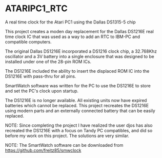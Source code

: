 # ATARIPC1_RTC
A real time clock for the Atari PC1 using the Dallas DS1315-5 chip

This project creates a moden day replacement for the Dallas DS1216E real time clock IC that was used as a way to add an RTC to IBM-PC and compatible computers.

The original Dallas DS1216E incorporated a DS1216 clock chip, a 32.768Khz oscillator and a 3V battery into a single enclosure that was designed to be installed under one of the 28-pin ROM ICs.  

The DS1216E included the ability to insert the displaced ROM IC into the DS1216E with pass-thru for all pins.  

SmartWatch software was written for the PC to use the DS1216E to store and set the PC's clock upon startup.  

The DS1216E is no longer available.  All existing units now have expired batteries which cannot be replaced. This project recreates the DS1216E using modern parts and an externally connected battery that can be easily replaced.

NOTE:  Since completing the project I have realized the user djos has also recreated the DS1216E with a focus on Tandy PC compatibles, and did so before my work on this project.   The solutions are very similar.

NOTE:  The SmartWatch software can be downloaded from https://github.com/freitz85/smwclock
